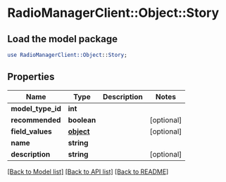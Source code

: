 # RadioManagerClient::Object::Story

## Load the model package
```perl
use RadioManagerClient::Object::Story;
```

## Properties
Name | Type | Description | Notes
------------ | ------------- | ------------- | -------------
**model_type_id** | **int** |  | 
**recommended** | **boolean** |  | [optional] 
**field_values** | [**object**](.md) |  | [optional] 
**name** | **string** |  | 
**description** | **string** |  | [optional] 

[[Back to Model list]](../README.md#documentation-for-models) [[Back to API list]](../README.md#documentation-for-api-endpoints) [[Back to README]](../README.md)


